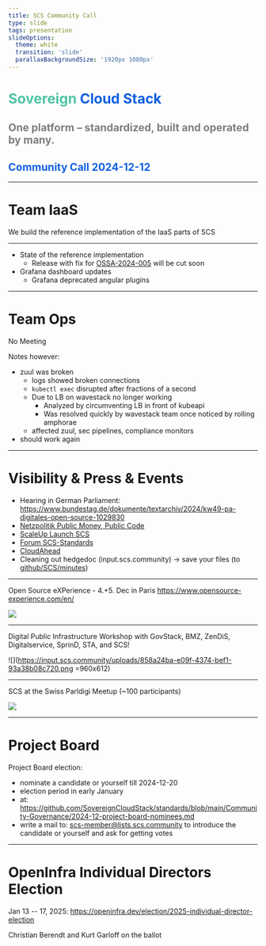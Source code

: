 ```yaml
---
title: SCS Community Call
type: slide
tags: presentation
slideOptions:
  theme: white
  transition: 'slide'
  parallaxBackgroundSize: '1920px 1080px'
---
```



<style>
    .slides h1 {
        font-size: 32px;
        font-family: lato;
        color: "#50c3a5";
    }
    .slides h2 {
        color: "#0f5fe1";
        font-size: 28px;
        font-family: lato;
    }
    .slides h3, .slides h4 {
        font-size: 20px;
        font-family: lato;
    }
    .slides li {
        font-size: 16px;
        font-family: lato;
    }
    .slides p {
        font-size: 16px;
        font-family: lato;
    }
    .slides ul {
        display: block!important;
    }
</style>

<!-- .slide: data-background="https://input.scs.community/uploads/61c9fea6-a350-4f4d-be09-2e0a6d13d1f6.png" -->


<!-- Ease preperation with the template: https://github.com/SovereignCloudStack/minutes/tree/main/community-call/template.md -->

# <font color="#50c3a5" style="text-shadow: -1px 1px 0 #FFF, 1px 1px 0 #FFF, 1px -1px 0 #FFF, -1px -1px 0 #FFF;">Sovereign</font> <font color="#0f5fe1" style="text-shadow: -1px 1px 0 #FFF, 1px 1px 0 #FFF, 1px -1px 0 #FFF, -1px -1px 0 #FFF;">Cloud Stack</font>
## <font color="#7D7D82" style="text-shadow: -1px 1px 0 #FFF, 1px 1px 0 #FFF, 1px -1px 0 #FFF, -1px -1px 0 #FFF;">One platform – standardized, built and operated by many.</font>
## <font color="#0f5fe1" style="text-shadow: -1px 1px 0 #FFF, 1px 1px 0 #FFF, 1px -1px 0 #FFF, -1px -1px 0 #FFF;">Community Call 2024-12-12</font>

---

# Team IaaS

We build the reference implementation of the IaaS parts of SCS

---

* State of the reference implementation
  - Release with fix for [OSSA-2024-005](https://security.openstack.org/ossa/OSSA-2024-005.html) will be cut soon
* Grafana dashboard updates
  - Grafana deprecated angular plugins

---

# Team Ops

No Meeting

Notes however:
* zuul was broken
    * logs showed broken connections
    * `kubectl exec` disrupted after fractions of a second
    * Due to LB on wavestack no longer working
        * Analyzed by circumventing LB in front of kubeapi
        * Was resolved quickly by wavestack team once noticed by rolling amphorae
    * affected zuul, sec pipelines, compliance monitors
* should work again

---

# Visibility & Press & Events

* Hearing in German Parliament: https://www.bundestag.de/dokumente/textarchiv/2024/kw49-pa-digitales-open-source-1029830
* [Netzpolitik Public Money, Public Code](https://netzpolitik.org/2024/verwaltungsdigitalisierung-public-money-public-cloud/)
* [ScaleUp Launch SCS](https://www.scaleuptech.com/blog/scaleup-technologies-geht-mit-scs-kompatibler-iaas-cloud-live/)
* [Forum SCS-Standards](https://www.cloudcomputing-insider.de/scs-standards-kuemmert-sich-um-sovereign-cloud-stack-a-23bed46f4baada6f1499a24389bc11ba/)
* [CloudAhead](https://www.cloudahead.de/7-massnahmen-fuer-mehr-digitale-souveraenitaet-bei-cloud-software)
* Cleaning out hedgedoc (input.scs.community) -> save your files (to [github/SCS/minutes](https://github.com/SovereignCloudStack/minutes/))

----

Open Source eXPerience - 4.+5. Dec in Paris https://www.opensource-experience.com/en/ 

![](https://input.scs.community/uploads/2e767cca-371d-4368-b6df-36a672023dc1.png)

----

Digital Public Infrastructure Workshop with GovStack, BMZ, ZenDiS, Digitalservice, SprinD, STA, and SCS!

![](https://input.scs.community/uploads/858a24ba-e09f-4374-bef1-93a38b08c720.png =960x612)

----

SCS at the Swiss Parldigi Meetup (~100 participants)

![](https://input.scs.community/uploads/f7f831c0-4b8f-4348-9957-a0185771f5f7.png)


---

# Project Board

Project Board election: 
- nominate a candidate or yourself till 2024-12-20
- election period in early January
- at: https://github.com/SovereignCloudStack/standards/blob/main/Community-Governance/2024-12-project-board-nominees.md
- write a mail to: scs-member@lists.scs.community to introduce the candidate or yourself and ask for getting votes


---

# OpenInfra Individual Directors Election

Jan 13 -- 17, 2025:
https://openinfra.dev/election/2025-individual-director-election

Christian Berendt and Kurt Garloff on the ballot
